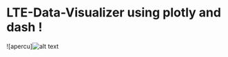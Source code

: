 # LTE-Data-Visualizer using plotly and dash !
![apercu]![alt text](https://user-images.githubusercontent.com/45873790/168882399-3c70c8fd-c18b-472d-9f49-5306a18142c8.jpg)
